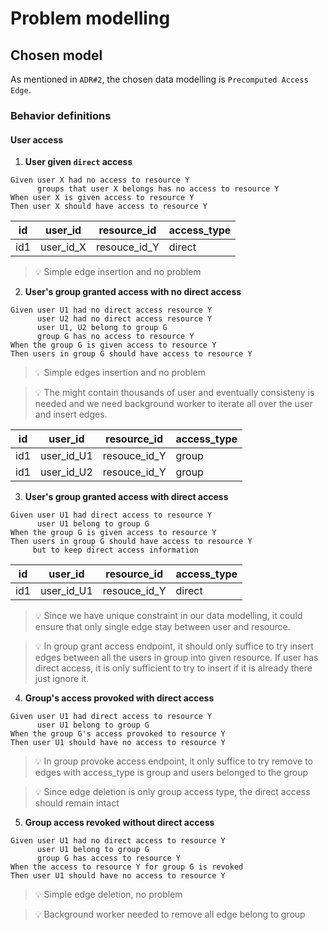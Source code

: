# Problem modelling

## Chosen model

As mentioned in `ADR#2`, the chosen data modelling is `Precomputed Access Edge`.


### Behavior definitions

#### User access

1. **User given `direct` access**

```gherkin
Given user X had no access to resource Y
      groups that user X belongs has no access to resource Y
When user X is given access to resource Y
Then user X should have access to resource Y
```
| id  | user_id   | resource_id  | access_type |
| --  | -------   | -----------  | ----------- |
| id1 | user_id_X | resouce_id_Y | direct      |

> 💡 Simple edge insertion and no problem


2. **User's group granted access with no direct access**

```gherkin
Given user U1 had no direct access resource Y
      user U2 had no direct access resource Y
      user U1, U2 belong to group G
      group G has no access to resource Y
When the group G is given access to resource Y
Then users in group G should have access to resource Y
``` 
> 💡 Simple edges insertion and no problem

> 💡 The might contain thousands of user and eventually consisteny is needed and we need background worker to iterate all over the user and insert edges.
  
| id  | user_id    | resource_id  | access_type |
| --  | -------    | -----------  | ----------- |
| id1 | user_id_U1 | resouce_id_Y | group       |
| id1 | user_id_U2 | resouce_id_Y | group       |

3. **User's group granted access with direct access**

```gherkin
Given user U1 had direct access to resource Y
      user U1 belong to group G
When the group G is given access to resource Y
Then users in group G should have access to resource Y
     but to keep direct access information
```

| id  | user_id    | resource_id  | access_type |
| --  | -------    | -----------  | ----------- |
| id1 | user_id_U1 | resouce_id_Y | direct      |

> 💡 Since we have unique constraint in our data modelling, it could ensure that only single edge stay between user and resource. 

> 💡 In group grant access endpoint, it should only suffice to try insert edges between all the users in group into given resource. If user has direct access, it is only sufficient to try to insert if it is already there just ignore it.

4. **Group's access provoked with direct access**

```gherkin
Given user U1 had direct access to resource Y
      user U1 belong to group G
When the group G's access provoked to resource Y
Then user U1 should have no access to resource Y
```
> 💡 In group provoke access endpoint, it only suffice to try remove to edges with access_type is group and users belonged to the group

> 💡 Since edge deletion is only group access type, the direct access should remain intact 

5. **Group access revoked without direct access**

```gherkin
Given user U1 had no direct access to resource Y
      user U1 belong to group G
      group G has access to resource Y
When the access to resource Y for group G is revoked
Then user U1 should have no access to resource Y

```
> 💡 Simple edge deletion, no problem

> 💡 Background worker needed to remove all edge belong to group 
